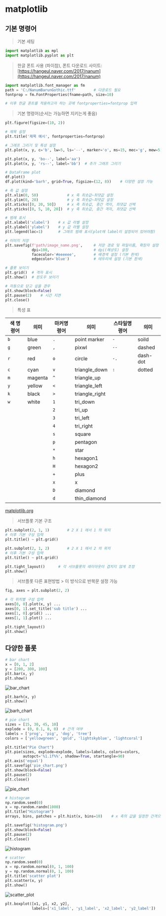# matplotlib

## 기본 명령어

> 기본 세팅

```python
import matplotlib as mpl
import matplotlib.pyplot as plt
```

> 한글 폰트 사용 (파이참), 폰트 다운로드 사이트:[https://hangeul.naver.com/2017/nanum](https://hangeul.naver.com/2017/nanum)

```python
import matplotlib.font_manager as fm
path = 'C:/NanumBarunGothic.ttf'		# 다운로드 필요
fontprop = fm.FontProperties(fname=path, size=10) 

# 이후 한글 폰트를 적용하고자 하는 곳에 fontproperties=fontprop 입력
```

> 기본 명령어(순서는 가능하면 지키는게 좋음)

```python
plt.figure(figsize=(10, 2))
```

```python
# 제목 설정
plt.title('제목 예시', fontproperties=fontprop)
```

```python
# 그래프 그리기 및 특성 설정
plt.plot(x, y, c='b', lw=5, ls='--', marker='o', ms=15, mec='g', mew=5, mfc='r')

plt.plot(x, y, 'bo--', label='aa')	
plt.plot(x, y, 'rs--', label='bb')	# 추가 그래프 그리기

# DataFrame plot
df.plot()
df.plot(kind='barh', grid=True, figsize=(12, 8)) 	# 다양한 설정 가능
```

```python
# 축 값 설정
plt.xlim(0, 50)				# x 축 최솟값~최댓값 설정	
plt.ylim(0, 20)				# y 축 최솟값~최댓값 설정
plt.xticks([0, 20, 50])		# x 축 최솟값, 중간 격자, 최댓값 선택
plt.yticks([0, 5, 10, 20])	# y 축 최솟값, 중간 격자, 최댓값 선택
```

```python
# 범례 표시
plt.xlabel('xlabel')	# x 값 라벨 설정
plt.ylabel('ylabel')	# y 값 라벨 설정
plt.legend(loc=1)		# 그래프 범례 표시(plot에 label이 설정되어 있어야함)
```

```python
# 이미지 저장
plt.savefig(f'path/image_name.png', 	# 저장 경로 및 파일이름, 확장자 설정
            dpi=100, 					# dpi(해상도) 설정
            facecolor='#eeeeee', 		# 배경색 설정 (기본 흰색)
            edgecolor='blue')			# 테두리색 설정 (기본 흰색)
```

```python
# 플롯 보이기
plt.grid()	# 격자 표시
plt.show()	# 윈도우 보이기

# 자동으로 닫고 싶을 경우
plt.show(block=False)
plt.pause(2)	# 시간 지연
plt.close()
```

> 특성 표

| 색 명령어 | 의미    | 마커명령어 | 의미           | 스타일명령어 | 의미     |
| --------- | ------- | ---------- | -------------- | ------------ | -------- |
| `b`       | blue    | `.`        | point marker   | `-`          | soild    |
| `g`       | green   | `,`        | pixwl          | `--`         | dashed   |
| `r`       | red     | `o`        | circle         | `-.`         | dash-dot |
| `c`       | cyan    | `v`        | triangle_down  | `:`          | dotted   |
| `m`       | magenta | `^`        | triangle_up    |              |          |
| `y`       | yellow  | `<`        | triangle_left  |              |          |
| `k`       | black   | `>`        | triangle_right |              |          |
| `w`       | white   | `1`        | tri_down       |              |          |
|           |         | `2`        | tri_up         |              |          |
|           |         | `3`        | tri_left       |              |          |
|           |         | `4`        | tri_right      |              |          |
|           |         | `s`        | square         |              |          |
|           |         | `p`        | pentagon       |              |          |
|           |         | `*`        | star           |              |          |
|           |         | `h`        | hexagon1       |              |          |
|           |         | `H`        | hexagon2       |              |          |
|           |         | `+`        | plus           |              |          |
|           |         | `x`        | x              |              |          |
|           |         | `D`        | diamond        |              |          |
|           |         | `d`        | thin_diamond   |              |          |

[matplotlib.org](https://matplotlib.org/stable/gallery/index.html)

>  서브플롯 기본 구조

```python
plt.subplot(2, 1, 1)		# 2 X 1 에서 1 의 위치
# 이후 기본 구성 입력
plt.title() ~ plt.grid()
```

```python
plt.subplot(2, 1, 2)		# 2 X 1 에서 2 의 위치
# 이후 기본 구성 입력
plt.title() ~ plt.grid()
```

```python
plt.tight_layout()		# 각 서브플롯의 레이아웃이 겹치지 않게 조정
plt.show()
```

> 서브플롯 다른 표현방법 > 이 방식으로 반복문 설정 가능

```python
fig, axes = plt.subplot(2, 2)

# 각 위치별 구성 입력
axes[0, 0].plot(x, y) ...
axes[0, 1].set_title('sub title') ...
axes[1, 0].grid() ...
axes[1, 1].plot() ...

plt.tight_layout()
plt.show()
```

## 다양한 플롯

```python
# bar chart
x = [0, 1, 2]
y = [200, 300, 100]
plt.bar(x, y)
plt.show()
```

![bar_chart](bar_chart.png)

```python
plt.barh(x, y)
plt.show()
```

![barh_chart](barh_chart.png)

```python
# pie chart
sizes = [15, 30, 45, 10]
explode = (0, 0.1, 0, 0)  # 간격 여부
labels = ['prog', 'pig', 'dog', 'tree']
colors = ['yellowgreen', 'gold', 'lightskyblue', 'lightcoral']

plt.title("Pie Chart")
plt.pie(sizes, explode=explode, labels=labels, colors=colors,
        autopct='%1.1f%%', shadow=True, startangle=90)
plt.axis('equal')
plt.savefig('pie_chart.png')
plt.show(block=False)
plt.pause(2)
plt.close()
```

![pie_chart](pie_chart.png)

```python
# histogram
np.random.seed(0)
x = np.random.randn(1000)
plt.title("Histogram")
arrays, bins, patches = plt.hist(x, bins=10)    # x 축의 값을 일정한 간격으로 나눔

plt.savefig('histogram.png')
plt.show(block=False)
plt.pause(2)
plt.close()
```

![histogram](histogram.png)

```python
# scatter
np.random.seed(0)
x = np.random.normal(0, 1, 100)
y = np.random.normal(0, 1, 100)
plt.title('scatter plot')
plt.scatter(x, y)
plt.show()
```

![scatter_plot](scatter_plot.png)

```python
plt.boxplot([x1, y1, x2, y2],
            labels=['x1_label', 'y1_label', 'x2_label', 'y2_label'])
```

